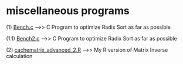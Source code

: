 # miscellaneous programs
(1) <a href="https://github.com/Tanmoy-Rath/misc/blob/master/Bench.c">Bench.c</a>   -->>   C Program to optimize Radix Sort as far as possible

(1.1) <a href="https://github.com/Tanmoy-Rath/misc/blob/master/Bench2.c">Bench2.c</a>   -->>   C Program to optimize Radix Sort as far as possible

(2) <a href="https://github.com/Tanmoy-Rath/misc/blob/master/cachematrix_advanced_2.R">cachematrix_advanced_2.R</a>   -->>   My R version of Matrix Inverse calculation
